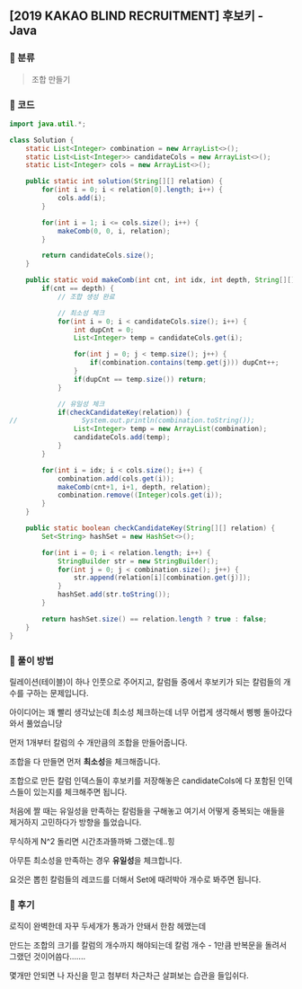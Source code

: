 ## [2019 KAKAO BLIND RECRUITMENT] 후보키 - Java

###    :bookmark_tabs: 분류

> 조합 만들기



###  :bookmark_tabs: 코드

```java
import java.util.*;

class Solution {
    static List<Integer> combination = new ArrayList<>();
    static List<List<Integer>> candidateCols = new ArrayList<>();
    static List<Integer> cols = new ArrayList<>();

    public static int solution(String[][] relation) {
        for(int i = 0; i < relation[0].length; i++) {
            cols.add(i);
        }

        for(int i = 1; i <= cols.size(); i++) {
            makeComb(0, 0, i, relation);
        }

        return candidateCols.size();
    }

    public static void makeComb(int cnt, int idx, int depth, String[][] relation) {
        if(cnt == depth) {
            // 조합 생성 완료

            // 최소성 체크
            for(int i = 0; i < candidateCols.size(); i++) {
                int dupCnt = 0;
                List<Integer> temp = candidateCols.get(i);

                for(int j = 0; j < temp.size(); j++) {
                    if(combination.contains(temp.get(j))) dupCnt++;
                }
                if(dupCnt == temp.size()) return;
            }

            // 유일성 체크
            if(checkCandidateKey(relation)) {
//                System.out.println(combination.toString());
                List<Integer> temp = new ArrayList(combination);
                candidateCols.add(temp);
            }
        }

        for(int i = idx; i < cols.size(); i++) {
            combination.add(cols.get(i));
            makeComb(cnt+1, i+1, depth, relation);
            combination.remove((Integer)cols.get(i));
        }
    }

    public static boolean checkCandidateKey(String[][] relation) {
        Set<String> hashSet = new HashSet<>();

        for(int i = 0; i < relation.length; i++) {
            StringBuilder str = new StringBuilder();
            for(int j = 0; j < combination.size(); j++) {
                str.append(relation[i][combination.get(j)]);
            }
            hashSet.add(str.toString());
        }

        return hashSet.size() == relation.length ? true : false;
    }
}
```



### :bookmark_tabs: 풀이 방법

릴레이션(테이블)이 하나 인풋으로 주어지고, 칼럼들 중에서 후보키가 되는 칼럼들의 개수를 구하는 문제입니다.

아이디어는 꽤 빨리 생각났는데 최소성 체크하는데 너무 어렵게 생각해서 삥삥 돌아갔다 와서 풀었습니당



먼저 1개부터 칼럼의 수 개만큼의 조합을 만들어줍니다.

조합을 다 만들면 먼저 **최소성**을 체크해줍니다. 

조합으로 만든 칼럼 인덱스들이 후보키를 저장해놓은 candidateCols에 다 포함된 인덱스들이 있는지를 체크해주면 됩니다.

처음에 짤 때는 유일성을 만족하는 칼럼들을 구해놓고 여기서 어떻게 중복되는 애들을 제거하지 고민하다가 방향을 틀었습니다.

무식하게 N^2 돌리면 시간초과뜰까봐 그랬는데..힝

아무튼 최소성을 만족하는 경우 **유일성**을 체크합니다.

요것은 뽑힌 칼럼들의 레코드를 더해서 Set에 때려박아 개수로 봐주면 됩니다.

  





###  :bookmark_tabs: 후기

로직이 완벽한데 자꾸 두세개가 통과가 안돼서 한참 헤맸는데

만드는 조합의 크기를 칼럼의 개수까지 해야되는데 칼럼 개수 - 1만큼 반복문을 돌려서 그랬던 것이어씀다.......

 

몇개만 안되면 나 자신을 믿고 첨부터 차근차근 살펴보는 습관을 들입쉬다.